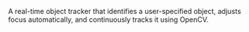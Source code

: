 A real-time object tracker that identifies a user-specified object, adjusts focus automatically, and continuously tracks it
using OpenCV.